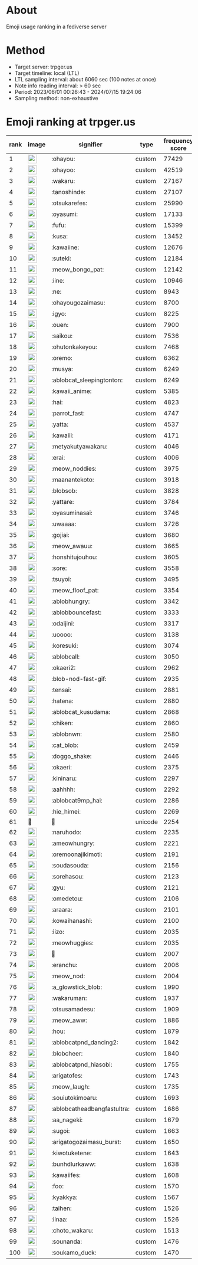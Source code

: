 # About
Emoji usage ranking in a fediverse server

# Method
- Target server: trpger.us
- Target timeline: local (LTL)
- LTL sampling interval: about 6060 sec (100 notes at once)
- Note info reading interval: > 60 sec
- Period: 2023/06/01 00:26:43 - 2024/07/15 19:24:06 
- Sampling method: non-exhaustive

# Emoji ranking at trpger.us

|rank|image|signifier|type|frequency score|
|----|----|----|----|----|
|1|<img height="24" src="https://trpger.us/emoji/ohayou.webp">|:ohayou:|custom|77429|
|2|<img height="24" src="https://trpger.us/emoji/ohayoo.webp">|:ohayoo:|custom|42519|
|3|<img height="24" src="https://trpger.us/emoji/wakaru.webp">|:wakaru:|custom|27167|
|4|<img height="24" src="https://trpger.us/emoji/tanoshinde.webp">|:tanoshinde:|custom|27107|
|5|<img height="24" src="https://trpger.us/emoji/otsukarefes.webp">|:otsukarefes:|custom|25990|
|6|<img height="24" src="https://trpger.us/emoji/oyasumi.webp">|:oyasumi:|custom|17133|
|7|<img height="24" src="https://trpger.us/emoji/fufu.webp">|:fufu:|custom|15399|
|8|<img height="24" src="https://trpger.us/emoji/kusa.webp">|:kusa:|custom|13452|
|9|<img height="24" src="https://trpger.us/emoji/kawaiine.webp">|:kawaiine:|custom|12676|
|10|<img height="24" src="https://trpger.us/emoji/suteki.webp">|:suteki:|custom|12184|
|11|<img height="24" src="https://trpger.us/emoji/meow_bongo_pat.webp">|:meow_bongo_pat:|custom|12142|
|12|<img height="24" src="https://trpger.us/emoji/iine.webp">|:iine:|custom|10946|
|13|<img height="24" src="https://trpger.us/emoji/ne.webp">|:ne:|custom|8943|
|14|<img height="24" src="https://trpger.us/emoji/ohayougozaimasu.webp">|:ohayougozaimasu:|custom|8700|
|15|<img height="24" src="https://trpger.us/emoji/igyo.webp">|:igyo:|custom|8225|
|16|<img height="24" src="https://trpger.us/emoji/ouen.webp">|:ouen:|custom|7900|
|17|<img height="24" src="https://trpger.us/emoji/saikou.webp">|:saikou:|custom|7536|
|18|<img height="24" src="https://trpger.us/emoji/ohutonkakeyou.webp">|:ohutonkakeyou:|custom|7468|
|19|<img height="24" src="https://trpger.us/emoji/oremo.webp">|:oremo:|custom|6362|
|20|<img height="24" src="https://trpger.us/emoji/musya.webp">|:musya:|custom|6249|
|21|<img height="24" src="https://trpger.us/emoji/ablobcat_sleepingtonton.webp">|:ablobcat_sleepingtonton:|custom|6249|
|22|<img height="24" src="https://trpger.us/emoji/kawaii_anime.webp">|:kawaii_anime:|custom|5385|
|23|<img height="24" src="https://trpger.us/emoji/hai.webp">|:hai:|custom|4823|
|24|<img height="24" src="https://trpger.us/emoji/parrot_fast.webp">|:parrot_fast:|custom|4747|
|25|<img height="24" src="https://trpger.us/emoji/yatta.webp">|:yatta:|custom|4537|
|26|<img height="24" src="https://trpger.us/emoji/kawaiii.webp">|:kawaiii:|custom|4171|
|27|<img height="24" src="https://trpger.us/emoji/metyakutyawakaru.webp">|:metyakutyawakaru:|custom|4046|
|28|<img height="24" src="https://trpger.us/emoji/erai.webp">|:erai:|custom|4006|
|29|<img height="24" src="https://trpger.us/emoji/meow_noddies.webp">|:meow_noddies:|custom|3975|
|30|<img height="24" src="https://trpger.us/emoji/maanantekoto.webp">|:maanantekoto:|custom|3918|
|31|<img height="24" src="https://trpger.us/emoji/blobsob.webp">|:blobsob:|custom|3828|
|32|<img height="24" src="https://trpger.us/emoji/yattare.webp">|:yattare:|custom|3784|
|33|<img height="24" src="https://trpger.us/emoji/oyasuminasai.webp">|:oyasuminasai:|custom|3746|
|34|<img height="24" src="https://trpger.us/emoji/uwaaaa.webp">|:uwaaaa:|custom|3726|
|35|<img height="24" src="https://trpger.us/emoji/gojiai.webp">|:gojiai:|custom|3680|
|36|<img height="24" src="https://trpger.us/emoji/meow_awauu.webp">|:meow_awauu:|custom|3665|
|37|<img height="24" src="https://trpger.us/emoji/honshitujouhou.webp">|:honshitujouhou:|custom|3605|
|38|<img height="24" src="https://trpger.us/emoji/sore.webp">|:sore:|custom|3558|
|39|<img height="24" src="https://trpger.us/emoji/tsuyoi.webp">|:tsuyoi:|custom|3495|
|40|<img height="24" src="https://trpger.us/emoji/meow_floof_pat.webp">|:meow_floof_pat:|custom|3354|
|41|<img height="24" src="https://trpger.us/emoji/ablobhungry.webp">|:ablobhungry:|custom|3342|
|42|<img height="24" src="https://trpger.us/emoji/ablobbouncefast.webp">|:ablobbouncefast:|custom|3333|
|43|<img height="24" src="https://trpger.us/emoji/odaijini.webp">|:odaijini:|custom|3317|
|44|<img height="24" src="https://trpger.us/emoji/uoooo.webp">|:uoooo:|custom|3138|
|45|<img height="24" src="https://trpger.us/emoji/koresuki.webp">|:koresuki:|custom|3074|
|46|<img height="24" src="https://trpger.us/emoji/ablobcall.webp">|:ablobcall:|custom|3050|
|47|<img height="24" src="https://trpger.us/emoji/okaeri2.webp">|:okaeri2:|custom|2962|
|48|<img height="24" src="https://trpger.us/emoji/blob-nod-fast-gif.webp">|:blob-nod-fast-gif:|custom|2935|
|49|<img height="24" src="https://trpger.us/emoji/tensai.webp">|:tensai:|custom|2881|
|50|<img height="24" src="https://trpger.us/emoji/hatena.webp">|:hatena:|custom|2880|
|51|<img height="24" src="https://trpger.us/emoji/ablobcat_kusudama.webp">|:ablobcat_kusudama:|custom|2868|
|52|<img height="24" src="https://trpger.us/emoji/chiken.webp">|:chiken:|custom|2860|
|53|<img height="24" src="https://trpger.us/emoji/ablobnwn.webp">|:ablobnwn:|custom|2580|
|54|<img height="24" src="https://trpger.us/emoji/cat_blob.webp">|:cat_blob:|custom|2459|
|55|<img height="24" src="https://trpger.us/emoji/doggo_shake.webp">|:doggo_shake:|custom|2446|
|56|<img height="24" src="https://trpger.us/emoji/okaeri.webp">|:okaeri:|custom|2375|
|57|<img height="24" src="https://trpger.us/emoji/kininaru.webp">|:kininaru:|custom|2297|
|58|<img height="24" src="https://trpger.us/emoji/aahhhh.webp">|:aahhhh:|custom|2292|
|59|<img height="24" src="https://trpger.us/emoji/ablobcat9mp_hai.webp">|:ablobcat9mp_hai:|custom|2286|
|60|<img height="24" src="https://trpger.us/emoji/hie_himei.webp">|:hie_himei:|custom|2269|
|61|🍮|🍮|unicode|2254|
|62|<img height="24" src="https://trpger.us/emoji/naruhodo.webp">|:naruhodo:|custom|2235|
|63|<img height="24" src="https://trpger.us/emoji/ameowhungry.webp">|:ameowhungry:|custom|2221|
|64|<img height="24" src="https://trpger.us/emoji/oremoonajikimoti.webp">|:oremoonajikimoti:|custom|2191|
|65|<img height="24" src="https://trpger.us/emoji/soudasouda.webp">|:soudasouda:|custom|2156|
|66|<img height="24" src="https://trpger.us/emoji/sorehasou.webp">|:sorehasou:|custom|2123|
|67|<img height="24" src="https://trpger.us/emoji/gyu.webp">|:gyu:|custom|2121|
|68|<img height="24" src="https://trpger.us/emoji/omedetou.webp">|:omedetou:|custom|2106|
|69|<img height="24" src="https://trpger.us/emoji/araara.webp">|:araara:|custom|2101|
|70|<img height="24" src="https://trpger.us/emoji/kowaihanashi.webp">|:kowaihanashi:|custom|2100|
|71|<img height="24" src="https://trpger.us/emoji/iizo.webp">|:iizo:|custom|2035|
|72|<img height="24" src="https://trpger.us/emoji/meowhuggies.webp">|:meowhuggies:|custom|2035|
|73|<img height="24" src="https://trpger.us/emoji/birthday.webp">|:birthday:|custom|2007|
|74|<img height="24" src="https://trpger.us/emoji/eranchu.webp">|:eranchu:|custom|2006|
|75|<img height="24" src="https://trpger.us/emoji/meow_nod.webp">|:meow_nod:|custom|2004|
|76|<img height="24" src="https://trpger.us/emoji/a_glowstick_blob.webp">|:a_glowstick_blob:|custom|1990|
|77|<img height="24" src="https://trpger.us/emoji/wakaruman.webp">|:wakaruman:|custom|1937|
|78|<img height="24" src="https://trpger.us/emoji/otsusamadesu.webp">|:otsusamadesu:|custom|1909|
|79|<img height="24" src="https://trpger.us/emoji/meow_aww.webp">|:meow_aww:|custom|1886|
|80|<img height="24" src="https://trpger.us/emoji/hou.webp">|:hou:|custom|1879|
|81|<img height="24" src="https://trpger.us/emoji/ablobcatpnd_dancing2.webp">|:ablobcatpnd_dancing2:|custom|1842|
|82|<img height="24" src="https://trpger.us/emoji/blobcheer.webp">|:blobcheer:|custom|1840|
|83|<img height="24" src="https://trpger.us/emoji/ablobcatpnd_hiasobi.webp">|:ablobcatpnd_hiasobi:|custom|1755|
|84|<img height="24" src="https://trpger.us/emoji/arigatofes.webp">|:arigatofes:|custom|1743|
|85|<img height="24" src="https://trpger.us/emoji/meow_laugh.webp">|:meow_laugh:|custom|1735|
|86|<img height="24" src="https://trpger.us/emoji/souiutokimoaru.webp">|:souiutokimoaru:|custom|1693|
|87|<img height="24" src="https://trpger.us/emoji/ablobcatheadbangfastultra.webp">|:ablobcatheadbangfastultra:|custom|1686|
|88|<img height="24" src="https://trpger.us/emoji/aa_nageki.webp">|:aa_nageki:|custom|1679|
|89|<img height="24" src="https://trpger.us/emoji/sugoi.webp">|:sugoi:|custom|1663|
|90|<img height="24" src="https://trpger.us/emoji/arigatogozaimasu_burst.webp">|:arigatogozaimasu_burst:|custom|1650|
|91|<img height="24" src="https://trpger.us/emoji/kiwotuketene.webp">|:kiwotuketene:|custom|1643|
|92|<img height="24" src="https://trpger.us/emoji/bunhdlurkaww.webp">|:bunhdlurkaww:|custom|1638|
|93|<img height="24" src="https://trpger.us/emoji/kawaiifes.webp">|:kawaiifes:|custom|1608|
|94|<img height="24" src="https://trpger.us/emoji/foo.webp">|:foo:|custom|1570|
|95|<img height="24" src="https://trpger.us/emoji/kyakkya.webp">|:kyakkya:|custom|1567|
|96|<img height="24" src="https://trpger.us/emoji/taihen.webp">|:taihen:|custom|1526|
|97|<img height="24" src="https://trpger.us/emoji/iinaa.webp">|:iinaa:|custom|1526|
|98|<img height="24" src="https://trpger.us/emoji/choto_wakaru.webp">|:choto_wakaru:|custom|1513|
|99|<img height="24" src="https://trpger.us/emoji/sounanda.webp">|:sounanda:|custom|1476|
|100|<img height="24" src="https://trpger.us/emoji/soukamo_duck.webp">|:soukamo_duck:|custom|1470|
